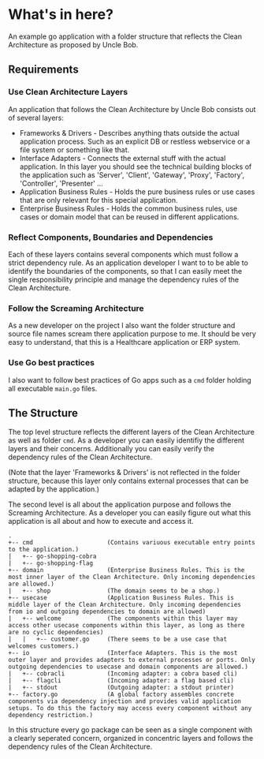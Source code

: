 # What's in here?
An example go application with a folder structure that reflects the Clean Architecture as proposed by Uncle Bob.

## Requirements

### Use Clean Architecture Layers
An application that follows the Clean Architecture by Uncle Bob consists out of several layers:

- Frameworks & Drivers - Describes anything thats outside the actual application process. Such as an explicit DB or restless webservice or a file system or something like that. 
- Interface Adapters - Connects the external stuff with the actual application. In this layer you should see the technical building blocks of the application such as 'Server', 'Client', 'Gateway', 'Proxy', 'Factory', 'Controller', 'Presenter' ...
- Application Business Rules - Holds the pure business rules or use cases that are only relevant for this special application. 
- Enterprise Business Rules - Holds the common business rules, use cases or domain model that can be reused in different applications.

### Reflect Components, Boundaries and Dependencies
Each of these layers contains several components which must follow a strict dependency rule. As an application developer I want to to be able to identify the boundaries of the components, so that I can easily meet the single responsibility principle and manage the dependency rules of the Clean Architecture.

### Follow the Screaming Architecture
As a new developer on the project I also want the folder structure and source file names scream there application purpose to me. It should be very easy to understand, that this is a Healthcare application or ERP system.

### Use Go best practices
I also want to follow best practices of Go apps such as a ```cmd``` folder holding all executable ```main.go``` files.

## The Structure
The top level structure reflects the different layers of the Clean Architecture as well as folder ```cmd```. 
As a developer you can easily identifiy the different layers and their concerns. Additionally you can easily verify the dependency rules of the Clean Architecture.

(Note that the layer 'Frameworks & Drivers' is not reflected in the folder structure, because this layer only contains external processes that can be adapted by the application.)

The second level is all about the application purpose and follows the Screaming Architecture.
As a developer you can easily figure out what this application is all about and how to execute and access it.

```
.
+-- cmd                     (Contains variuous executable entry points to the application.)
|   +-- go-shopping-cobra   
|   +-- go-shopping-flag    
+-- domain                  (Enterprise Business Rules. This is the most inner layer of the Clean Architecture. Only incoming dependencies are allowed.)
|   +-- shop                (The domain seems to be a shop.)
+-- usecase                 (Application Business Rules. This is middle layer of the Clean Architecture. Only incoming dependencies from io and outgoing dependencies to domain are allowed)
|   +-- welcome             (The components within this layer may access other usecase components within this layer, as long as there are no cyclic dependencies)
|   |   +-- customer.go     (There seems to be a use case that welcomes customers.)
+-- io                      (Interface Adapters. This is the most outer layer and provides adapters to external processes or ports. Only outgoing dependencies to usecase and domain components are allowed.)
|   +-- cobracli            (Incoming adapter: a cobra based cli)
|   +-- flagcli             (Incoming adapter: a flag based cli)
|   +-- stdout              (Outgoing adapter: a stdout printer)
+-- factory.go              (A global factory assembles concrete components via dependency injection and provides valid application setups. To do this the factory may access every component without any dependency restriction.)
```

In this structure every go package can be seen as a single component with a clearly seperated concern, organized in concentric layers and follows the dependency rules of the Clean Architecture.